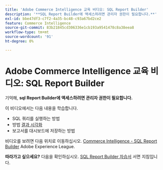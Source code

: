 ```yaml
---
title: 'Adobe Commerce Intelligence 교육 비디오: SQL Report Builder'
description: '**SQL Report Builder에 액세스하려면 관리자 권한이 필요합니다.**'
exl-id: bbe47df3-c7f2-4a35-bc48-c93a67bd2ce2
feature: Commerce Intelligence
source-git-commit: 83b21845cd306336e1cb193a9541478c8a38eea8
workflow-type: tm+mt
source-wordcount: '91'
ht-degree: 0%

---
```


# Adobe Commerce Intelligence 교육 비디오: SQL Report Builder

기억해, **sql Report Builder에 액세스하려면 관리자 권한이 필요합니다.**

이 비디오에서는 다음 내용을 학습합니다.

* SQL 쿼리를 실행하는 방법
* 방법 [결과 시각화](/docs/commerce-business-intelligence/mbi/tutorials/create-visuals-from-sql.html) <!-- Link fails-->
* 보고서를 대시보드에 저장하는 방법

비디오를 보려면 다음 위치로 이동하십시오. [Commerce Intelligence - SQL Report Builder](/docs/commerce-learn/tutorials/business-intelligence/sql-report-builder.html) Adobe Experience League.

**따라가고 싶으세요?** 다음을 확인하십시오. [SQL Report Builder 자습서](/docs/commerce-business-intelligence/mbi/analyze/sql/sql-rpt-bldr.html) 서면 지침입니다.
